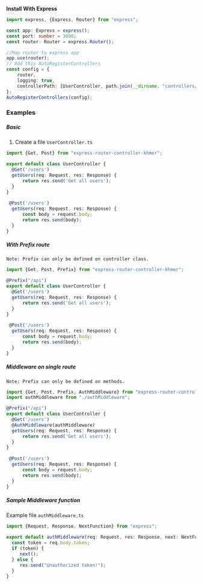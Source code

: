 **Install With Express**
```TypeScript
import express, {Express, Router} from "express";

const app: Express = express();  
const port: number = 3090;  
const router: Router = express.Router();

//Map router to express app
app.use(router);
// Add this AutoRegisterControllers
const config = {
	router, 
	logging: true, 
	controllerPath: [UserController, path.join(__dirname, "controllers/*.js")]}
};
AutoRegisterControllers(config);  

```

### Examples

##### Basic
1. Create a file `UserController.ts`
```TypeScript
import {Get, Post} from "express-router-controller-khmer";

export default class UserController {  
  @Get('/users')  
  getUsers(req: Request, res: Response) {  
	  return res.send('Get all users');  
  }
}
 
 @Post('/users')  
  getUsers(req: Request, res: Response) {  
	  const body = request.body;
	  return res.send(body);  
  }
}
 ```
#####  With Prefix route
    Note: Prefix can only be defined on controller class.
```TypeScript
import {Get, Post, Prefix} from "express-router-controller-khmer";

@Prefix("/api")
export default class UserController {  
  @Get('/users')  
  getUsers(req: Request, res: Response) {  
	  return res.send('Get all users');  
  }
}
 
 @Post('/users')  
  getUsers(req: Request, res: Response) {  
	  const body = request.body;
	  return res.send(body);  
  }
}
 ```
#####  Middleware on single route
    Note: Prefix can only be defined on methods.
```TypeScript
import {Get, Post, Prefix, AuthMiddleware} from "express-router-controller-khmer";
import authMiddleware from "./authMiddleware";

@Prefix("/api")
export default class UserController {  
  @Get('/users')  
  @AuthMiddleware(authMiddleware)
  getUsers(req: Request, res: Response) {  
	  return res.send('Get all users');  
  }
}
 
 @Post('/users')  
  getUsers(req: Request, res: Response) {  
	  const body = request.body;
	  return res.send(body);  
  }
}
 ```
#####  Sample Middleware function
Example file `authMiddleware.ts`
```TypeScript
import {Request, Response, NextFunction} from "express";

export default authMiddleware(req: Request, res: Response, next: NextFunction) {  
  const token = req.body.token;  
  if (token) {  
	 next();  
  } else {  
	 res.send("Unauthorized token!");  
  }
}
 ```